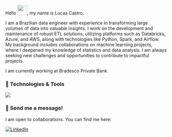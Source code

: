 Hello <img src="https://raw.githubusercontent.com/MartinHeinz/MartinHeinz/master/wave.gif" width="30px">, my name is Lucas Castro. 

I am a Brazilian data engineer with experience in transforming large volumes of data into valuable insights. I work on the development and maintenance of robust ETL solutions, utilizing platforms such as Databricks, Azure, and AWS, along with technologies like Python, Spark, and Airflow. My background includes collaborations on machine learning projects, where I deepened my knowledge of statistics and data analysis. I am always seeking new challenges and opportunities to contribute to impactful projects.

I am currently working at Bradesco Private Bank.

### 🔧 Technologies & Tools
<p align="left">
  <a href="https://skillicons.dev">
    <img src="https://skillicons.dev/icons?i=python,java,go,rust,lua,scala,bash,aws,azure,gcp,git,kubernetes,docker,linux,neovim" />
  </a>
</p>

### 💬 Send me a message!

I am open to collaborations. You can find me here:
<p> <a href="https://www.linkedin.com/in/pcastr/"> <img alt="LinkedIn" src="https://img.shields.io/badge/linkedin-0077B5?logo=linkedin&logoColor=white&style=for-the-badge" /></a> </p>
